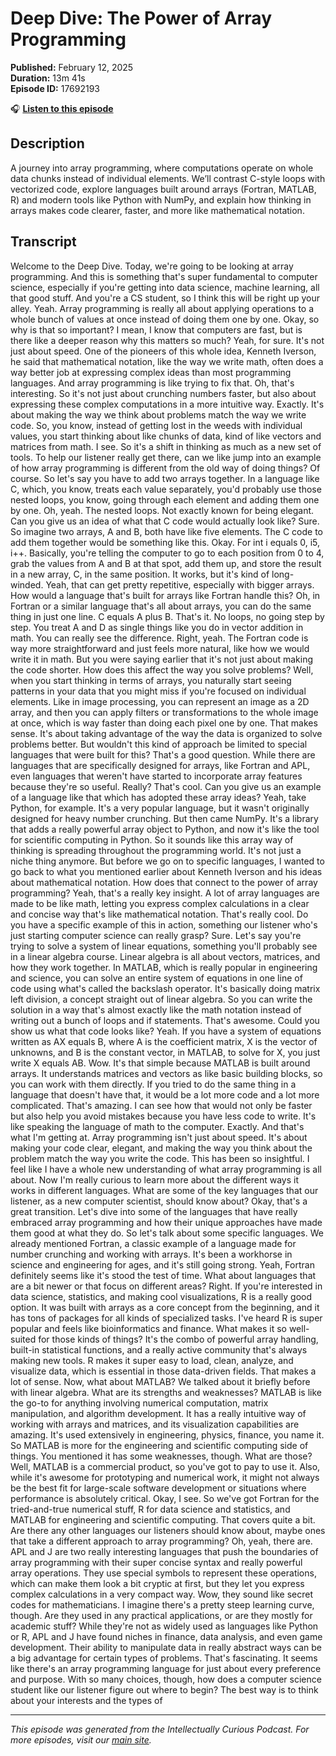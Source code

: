 # Deep Dive: The Power of Array Programming

**Published:** February 12, 2025  
**Duration:** 13m 41s  
**Episode ID:** 17692193

🎧 **[Listen to this episode](https://intellectuallycurious.buzzsprout.com/2529712/episodes/17692193-deep-dive-the-power-of-array-programming)**

## Description

A journey into array programming, where computations operate on whole data chunks instead of individual elements. We’ll contrast C-style loops with vectorized code, explore languages built around arrays (Fortran, MATLAB, R) and modern tools like Python with NumPy, and explain how thinking in arrays makes code clearer, faster, and more like mathematical notation.

## Transcript

Welcome to the Deep Dive. Today, we're going to be looking at array programming. And this is something that's super fundamental to computer science, especially if you're getting into data science, machine learning, all that good stuff. And you're a CS student, so I think this will be right up your alley. Yeah. Array programming is really all about applying operations to a whole bunch of values at once instead of doing them one by one. Okay, so why is that so important? I mean, I know that computers are fast, but is there like a deeper reason why this matters so much? Yeah, for sure. It's not just about speed. One of the pioneers of this whole idea, Kenneth Iverson, he said that mathematical notation, like the way we write math, often does a way better job at expressing complex ideas than most programming languages. And array programming is like trying to fix that. Oh, that's interesting. So it's not just about crunching numbers faster, but also about expressing these complex computations in a more intuitive way. Exactly. It's about making the way we think about problems match the way we write code. So, you know, instead of getting lost in the weeds with individual values, you start thinking about like chunks of data, kind of like vectors and matrices from math. I see. So it's a shift in thinking as much as a new set of tools. To help our listener really get there, can we like jump into an example of how array programming is different from the old way of doing things? Of course. So let's say you have to add two arrays together. In a language like C, which, you know, treats each value separately, you'd probably use those nested loops, you know, going through each element and adding them one by one. Oh, yeah. The nested loops. Not exactly known for being elegant. Can you give us an idea of what that C code would actually look like? Sure. So imagine two arrays, A and B, both have like five elements. The C code to add them together would be something like this. Okay. For int i equals 0, i5, i++. Basically, you're telling the computer to go to each position from 0 to 4, grab the values from A and B at that spot, add them up, and store the result in a new array, C, in the same position. It works, but it's kind of long-winded. Yeah, that can get pretty repetitive, especially with bigger arrays. How would a language that's built for arrays like Fortran handle this? Oh, in Fortran or a similar language that's all about arrays, you can do the same thing in just one line. C equals A plus B. That's it. No loops, no going step by step. You treat A and D as single things like you do in vector addition in math. You can really see the difference. Right, yeah. The Fortran code is way more straightforward and just feels more natural, like how we would write it in math. But you were saying earlier that it's not just about making the code shorter. How does this affect the way you solve problems? Well, when you start thinking in terms of arrays, you naturally start seeing patterns in your data that you might miss if you're focused on individual elements. Like in image processing, you can represent an image as a 2D array, and then you can apply filters or transformations to the whole image at once, which is way faster than doing each pixel one by one. That makes sense. It's about taking advantage of the way the data is organized to solve problems better. But wouldn't this kind of approach be limited to special languages that were built for this? That's a good question. While there are languages that are specifically designed for arrays, like Fortran and APL, even languages that weren't have started to incorporate array features because they're so useful. Really? That's cool. Can you give us an example of a language like that which has adopted these array ideas? Yeah, take Python, for example. It's a very popular language, but it wasn't originally designed for heavy number crunching. But then came NumPy. It's a library that adds a really powerful array object to Python, and now it's like the tool for scientific computing in Python. So it sounds like this array way of thinking is spreading throughout the programming world. It's not just a niche thing anymore. But before we go on to specific languages, I wanted to go back to what you mentioned earlier about Kenneth Iverson and his ideas about mathematical notation. How does that connect to the power of array programming? Yeah, that's a really key insight. A lot of array languages are made to be like math, letting you express complex calculations in a clear and concise way that's like mathematical notation. That's really cool. Do you have a specific example of this in action, something our listener who's just starting computer science can really grasp? Sure. Let's say you're trying to solve a system of linear equations, something you'll probably see in a linear algebra course. Linear algebra is all about vectors, matrices, and how they work together. In MATLAB, which is really popular in engineering and science, you can solve an entire system of equations in one line of code using what's called the backslash operator. It's basically doing matrix left division, a concept straight out of linear algebra. So you can write the solution in a way that's almost exactly like the math notation instead of writing out a bunch of loops and if statements. That's awesome. Could you show us what that code looks like? Yeah. If you have a system of equations written as AX equals B, where A is the coefficient matrix, X is the vector of unknowns, and B is the constant vector, in MATLAB, to solve for X, you just write X equals AB. Wow. It's that simple because MATLAB is built around arrays. It understands matrices and vectors as like basic building blocks, so you can work with them directly. If you tried to do the same thing in a language that doesn't have that, it would be a lot more code and a lot more complicated. That's amazing. I can see how that would not only be faster but also help you avoid mistakes because you have less code to write. It's like speaking the language of math to the computer. Exactly. And that's what I'm getting at. Array programming isn't just about speed. It's about making your code clear, elegant, and making the way you think about the problem match the way you write the code. This has been so insightful. I feel like I have a whole new understanding of what array programming is all about. Now I'm really curious to learn more about the different ways it works in different languages. What are some of the key languages that our listener, as a new computer scientist, should know about? Okay, that's a great transition. Let's dive into some of the languages that have really embraced array programming and how their unique approaches have made them good at what they do. So let's talk about some specific languages. We already mentioned Fortran, a classic example of a language made for number crunching and working with arrays. It's been a workhorse in science and engineering for ages, and it's still going strong. Yeah, Fortran definitely seems like it's stood the test of time. What about languages that are a bit newer or that focus on different areas? Right. If you're interested in data science, statistics, and making cool visualizations, R is a really good option. It was built with arrays as a core concept from the beginning, and it has tons of packages for all kinds of specialized tasks. I've heard R is super popular and feels like bioinformatics and finance. What makes it so well-suited for those kinds of things? It's the combo of powerful array handling, built-in statistical functions, and a really active community that's always making new tools. R makes it super easy to load, clean, analyze, and visualize data, which is essential in those data-driven fields. That makes a lot of sense. Now, what about MATLAB? We talked about it briefly before with linear algebra. What are its strengths and weaknesses? MATLAB is like the go-to for anything involving numerical computation, matrix manipulation, and algorithm development. It has a really intuitive way of working with arrays and matrices, and its visualization capabilities are amazing. It's used extensively in engineering, physics, finance, you name it. So MATLAB is more for the engineering and scientific computing side of things. You mentioned it has some weaknesses, though. What are those? Well, MATLAB is a commercial product, so you've got to pay to use it. Also, while it's awesome for prototyping and numerical work, it might not always be the best fit for large-scale software development or situations where performance is absolutely critical. Okay, I see. So we've got Fortran for the tried-and-true numerical stuff, R for data science and statistics, and MATLAB for engineering and scientific computing. That covers quite a bit. Are there any other languages our listeners should know about, maybe ones that take a different approach to array programming? Oh, yeah, there are. APL and J are two really interesting languages that push the boundaries of array programming with their super concise syntax and really powerful array operations. They use special symbols to represent these operations, which can make them look a bit cryptic at first, but they let you express complex calculations in a very compact way. Wow, they sound like secret codes for mathematicians. I imagine there's a pretty steep learning curve, though. Are they used in any practical applications, or are they mostly for academic stuff? While they're not as widely used as languages like Python or R, APL and J have found niches in finance, data analysis, and even game development. Their ability to manipulate data in really abstract ways can be a big advantage for certain types of problems. That's fascinating. It seems like there's an array programming language for just about every preference and purpose. With so many choices, though, how does a computer science student like our listener figure out where to begin? The best way is to think about your interests and the types of

---
*This episode was generated from the Intellectually Curious Podcast. For more episodes, visit our [main site](https://intellectuallycurious.buzzsprout.com).*
